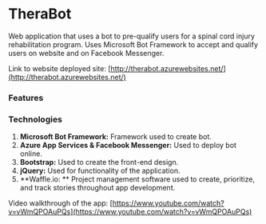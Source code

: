 # TheraBot
Web application that uses a bot to pre-qualify users for a spinal cord injury rehabilitation program. Uses Microsoft Bot Framework to accept and qualify users on website and on Facebook Messenger.

Link to website deployed site: [http://therabot.azurewebsites.net/](http://therabot.azurewebsites.net/)



### Features


### Technologies

1. **Microsoft Bot Framework:** Framework used to create bot.
2. **Azure App Services & Facebook Messenger:** Used to deploy bot online.
3. **Bootstrap:** Used to create the front-end design.
4. **jQuery:** Used for functionality of the application.
5. **Waffle.io: ** Project management software used to create, prioritize, and track stories throughout app development.

Video walkthrough of the app: [https://www.youtube.com/watch?v=vWmQPOAuPQs](https://www.youtube.com/watch?v=vWmQPOAuPQs)
